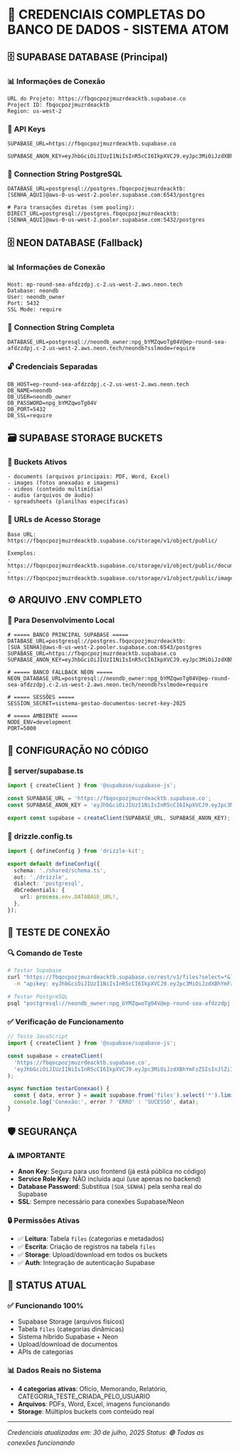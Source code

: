 # 🔐 CREDENCIAIS COMPLETAS DO BANCO DE DADOS - SISTEMA ATOM

## 🗄️ **SUPABASE DATABASE (Principal)**

### 📊 **Informações de Conexão**
```
URL do Projeto: https://fbqocpozjmuzrdeacktb.supabase.co  
Project ID: fbqocpozjmuzrdeacktb
Region: us-west-2
```

### 🔑 **API Keys**
```
SUPABASE_URL=https://fbqocpozjmuzrdeacktb.supabase.co

SUPABASE_ANON_KEY=eyJhbGciOiJIUzI1NiIsInR5cCI6IkpXVCJ9.eyJpc3MiOiJzdXBhYmFzZSIsInJlZiI6ImZicW9jcG96am11enJkZWFja3RiIiwicm9sZSI6ImFub24iLCJpYXQiOjE3NDk4NTY3ODYsImV4cCI6MjA2NTQzMjc4Nn0.nZPmcY4QtgnZ0K68TW2VlrQm4gyqodQUxgrWDechhhY
```

### 💾 **Connection String PostgreSQL**
```
DATABASE_URL=postgresql://postgres.fbqocpozjmuzrdeacktb:[SENHA_AQUI]@aws-0-us-west-2.pooler.supabase.com:6543/postgres

# Para transações diretas (sem pooling):
DIRECT_URL=postgresql://postgres.fbqocpozjmuzrdeacktb:[SENHA_AQUI]@aws-0-us-west-2.pooler.supabase.com:5432/postgres
```

## 🗄️ **NEON DATABASE (Fallback)**

### 📊 **Informações de Conexão**
```
Host: ep-round-sea-afdzzdpj.c-2.us-west-2.aws.neon.tech
Database: neondb
User: neondb_owner
Port: 5432
SSL Mode: require
```

### 🔑 **Connection String Completa**
```
DATABASE_URL=postgresql://neondb_owner:npg_bYMZqwoTg04V@ep-round-sea-afdzzdpj.c-2.us-west-2.aws.neon.tech/neondb?sslmode=require
```

### 🔓 **Credenciais Separadas**
```
DB_HOST=ep-round-sea-afdzzdpj.c-2.us-west-2.aws.neon.tech
DB_NAME=neondb
DB_USER=neondb_owner
DB_PASSWORD=npg_bYMZqwoTg04V
DB_PORT=5432
DB_SSL=require
```

## 🗃️ **SUPABASE STORAGE BUCKETS**

### 📁 **Buckets Ativos**
```
- documents (arquivos principais: PDF, Word, Excel)
- images (fotos anexadas e imagens)  
- videos (conteúdo multimídia)
- audio (arquivos de áudio)
- spreadsheets (planilhas específicas)
```

### 🔗 **URLs de Acesso Storage**
```
Base URL: https://fbqocpozjmuzrdeacktb.supabase.co/storage/v1/object/public/

Exemplos:
- https://fbqocpozjmuzrdeacktb.supabase.co/storage/v1/object/public/documents/arquivo.pdf
- https://fbqocpozjmuzrdeacktb.supabase.co/storage/v1/object/public/images/foto.jpg
```

## ⚙️ **ARQUIVO .ENV COMPLETO**

### 📝 **Para Desenvolvimento Local**
```env
# ===== BANCO PRINCIPAL SUPABASE =====
DATABASE_URL=postgresql://postgres.fbqocpozjmuzrdeacktb:[SUA_SENHA]@aws-0-us-west-2.pooler.supabase.com:6543/postgres
SUPABASE_URL=https://fbqocpozjmuzrdeacktb.supabase.co
SUPABASE_ANON_KEY=eyJhbGciOiJIUzI1NiIsInR5cCI6IkpXVCJ9.eyJpc3MiOiJzdXBhYmFzZSIsInJlZiI6ImZicW9jcG96am11enJkZWFja3RiIiwicm9sZSI6ImFub24iLCJpYXQiOjE3NDk4NTY3ODYsImV4cCI6MjA2NTQzMjc4Nn0.nZPmcY4QtgnZ0K68TW2VlrQm4gyqodQUxgrWDechhhY

# ===== BANCO FALLBACK NEON =====
NEON_DATABASE_URL=postgresql://neondb_owner:npg_bYMZqwoTg04V@ep-round-sea-afdzzdpj.c-2.us-west-2.aws.neon.tech/neondb?sslmode=require

# ===== SESSÕES =====
SESSION_SECRET=sistema-gestao-documentos-secret-key-2025

# ===== AMBIENTE =====
NODE_ENV=development
PORT=5000
```

## 🔧 **CONFIGURAÇÃO NO CÓDIGO**

### 📄 **server/supabase.ts**
```typescript
import { createClient } from '@supabase/supabase-js';

const SUPABASE_URL = 'https://fbqocpozjmuzrdeacktb.supabase.co';
const SUPABASE_ANON_KEY = 'eyJhbGciOiJIUzI1NiIsInR5cCI6IkpXVCJ9.eyJpc3MiOiJzdXBhYmFzZSIsInJlZiI6ImZicW9jcG96am11enJkZWFja3RiIiwicm9sZSI6ImFub24iLCJpYXQiOjE3NDk4NTY3ODYsImV4cCI6MjA2NTQzMjc4Nn0.nZPmcY4QtgnZ0K68TW2VlrQm4gyqodQUxgrWDechhhY';

export const supabase = createClient(SUPABASE_URL, SUPABASE_ANON_KEY);
```

### 📄 **drizzle.config.ts**
```typescript  
import { defineConfig } from 'drizzle-kit';

export default defineConfig({
  schema: './shared/schema.ts',
  out: './drizzle',
  dialect: 'postgresql',
  dbCredentials: {
    url: process.env.DATABASE_URL!,
  },
});
```

## 🧪 **TESTE DE CONEXÃO**

### 🔍 **Comando de Teste**
```bash
# Testar Supabase
curl "https://fbqocpozjmuzrdeacktb.supabase.co/rest/v1/files?select=*&limit=1" \
  -H "apikey: eyJhbGciOiJIUzI1NiIsInR5cCI6IkpXVCJ9.eyJpc3MiOiJzdXBhYmFzZSIsInJlZiI6ImZicW9jcG96am11enJkZWFja3RiIiwicm9sZSI6ImFub24iLCJpYXQiOjE3NDk4NTY3ODYsImV4cCI6MjA2NTQzMjc4Nn0.nZPmcY4QtgnZ0K68TW2VlrQm4gyqodQUxgrWDechhhY"

# Testar PostgreSQL
psql "postgresql://neondb_owner:npg_bYMZqwoTg04V@ep-round-sea-afdzzdpj.c-2.us-west-2.aws.neon.tech/neondb?sslmode=require" -c "SELECT version();"
```

### ✅ **Verificação de Funcionamento**
```javascript
// Teste JavaScript
import { createClient } from '@supabase/supabase-js';

const supabase = createClient(
  'https://fbqocpozjmuzrdeacktb.supabase.co',
  'eyJhbGciOiJIUzI1NiIsInR5cCI6IkpXVCJ9.eyJpc3MiOiJzdXBhYmFzZSIsInJlZiI6ImZicW9jcG96am11enJkZWFja3RiIiwicm9sZSI6ImFub24iLCJpYXQiOjE3NDk4NTY3ODYsImV4cCI6MjA2NTQzMjc4Nn0.nZPmcY4QtgnZ0K68TW2VlrQm4gyqodQUxgrWDechhhY'
);

async function testarConexao() {
  const { data, error } = await supabase.from('files').select('*').limit(1);
  console.log('Conexão:', error ? 'ERRO' : 'SUCESSO', data);
}
```

## 🛡️ **SEGURANÇA**

### ⚠️ **IMPORTANTE**
- **Anon Key**: Segura para uso frontend (já está pública no código)
- **Service Role Key**: NÃO incluída aqui (use apenas no backend)
- **Database Password**: Substitua `[SUA_SENHA]` pela senha real do Supabase
- **SSL**: Sempre necessário para conexões Supabase/Neon

### 🔒 **Permissões Ativas**
- ✅ **Leitura**: Tabela `files` (categorias e metadados)
- ✅ **Escrita**: Criação de registros na tabela `files`  
- ✅ **Storage**: Upload/download em todos os buckets
- ✅ **Auth**: Integração de autenticação Supabase

## 🎯 **STATUS ATUAL**

### ✅ **Funcionando 100%**
- Supabase Storage (arquivos físicos)
- Tabela `files` (categorias dinâmicas) 
- Sistema híbrido Supabase + Neon
- Upload/download de documentos
- APIs de categorias

### 📊 **Dados Reais no Sistema**
- **4 categorias ativas**: Ofício, Memorando, Relatório, CATEGORIA_TESTE_CRIADA_PELO_USUARIO
- **Arquivos**: PDFs, Word, Excel, imagens funcionando
- **Storage**: Múltiplos buckets com conteúdo real

---
*Credenciais atualizadas em: 30 de julho, 2025*
*Status: 🟢 Todas as conexões funcionando*